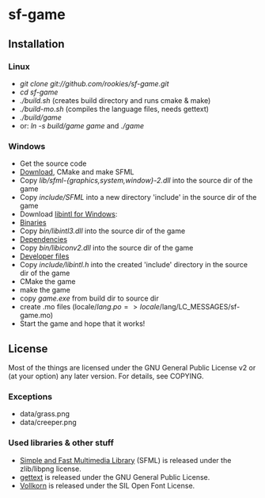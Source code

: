 sf-game
=======

## Installation

### Linux
 * *git clone git://github.com/rookies/sf-game.git*
 * *cd sf-game*
 * *./build.sh* (creates build directory and runs cmake & make)
 * *./build-mo.sh* (compiles the language files, needs gettext)
 * *./build/game*
 * or: *ln -s build/game game* and *./game*

### Windows
 * Get the source code
 * [Download](https://github.com/LaurentGomila/SFML/zipball/2.0-rc), CMake and make SFML
  * Copy *lib/sfml-{graphics,system,window}-2.dll* into the source dir of the game
  * Copy *include/SFML* into a new directory 'include' in the source dir of the game
 * Download [libintl for Windows](http://gnuwin32.sourceforge.net/packages/libintl.htm):
  * [Binaries](http://gnuwin32.sourceforge.net/downlinks/libintl-bin-zip.php)
   * Copy *bin/libintl3.dll* into the source dir of the game
  * [Dependencies](http://gnuwin32.sourceforge.net/downlinks/libintl-dep-zip.php)
   * Copy *bin/libiconv2.dll* into the source dir of the game
  * [Developer files](http://gnuwin32.sourceforge.net/downlinks/libintl-lib-zip.php)
   * Copy *include/libintl.h* into the created 'include' directory in the source dir of the game
 * CMake the game
 * make the game
 * copy *game.exe* from build dir to source dir
 * create .mo files (locale/$lang.po => locale/$lang/LC_MESSAGES/sf-game.mo)
 * Start the game and hope that it works!

## License
Most of the things are licensed under the GNU General Public License v2 or (at your option) any later version.
For details, see COPYING.
### Exceptions
 * data/grass.png
 * data/creeper.png

### Used libraries & other stuff
 * [Simple and Fast Multimedia Library](http://www.sfml-dev.org/) (SFML) is released under the zlib/libpng license.
 * [gettext](https://www.gnu.org/software/gettext/) is released under the GNU General Public License.
 * [Vollkorn](http://friedrichalthausen.de/?page_id=411) is released under the SIL Open Font License.

